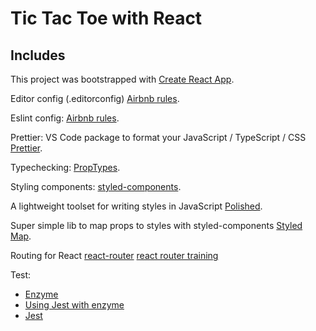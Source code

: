 # Tic Tac Toe with React



## Includes

This project was bootstrapped with [Create React App](https://github.com/facebookincubator/create-react-app).

Editor config (.editorconfig) [Airbnb rules](https://github.com/airbnb/javascript/blob/master/.editorconfig).

Eslint config: [Airbnb rules](https://github.com/airbnb/javascript/tree/master/packages/eslint-config-airbnb).

Prettier: VS Code package to format your JavaScript / TypeScript / CSS [Prettier](https://github.com/prettier/prettier-vscode).

Typechecking: [PropTypes](https://www.npmjs.com/package/prop-types).

Styling components: [styled-components](https://github.com/styled-components/styled-components).

A lightweight toolset for writing styles in JavaScript [Polished](https://github.com/styled-components/polished).

Super simple lib to map props to styles with styled-components [Styled Map](https://github.com/scf4/styled-map).

Routing for React [react-router](https://www.npmjs.com/package/react-router) [react router training](https://reacttraining.com/react-router/web/guides/philosophy)

Test:
- [Enzyme](https://github.com/airbnb/enzyme)
- [Using Jest with enzyme](https://github.com/airbnb/enzyme/blob/master/docs/guides/jest.md)
- [Jest](https://jestjs.io/docs/en/configuration)
